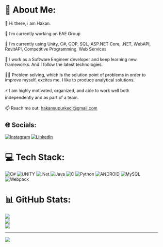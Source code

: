 # 💫 About Me:
💫 Hi there, i am Hakan.<br><br>🔭 I’m currently working on EAE Group<br><br>🌱 I’m currently using Unity, C#, OOP, SQL, ASP.NET Core, .NET, WebAPI, RevitAPI, Competitive Programming, Web Services<br><br>🧳 I work as a Software Engineer developer and keep learning new frameworks. And I follow the latest technologies.<br><br>👨‍💻 Problem solving, which is the solution point of problems in order to improve myself, excites me. I like to produce analytical solutions.<br><br>⚡ I am highly motivated, organized, and able to work well both independently and as part of a team.<br><br>📫 Reach me out: hakansupurkeci@gmail.com


## 🌐 Socials:
[![Instagram](https://img.shields.io/badge/Instagram-%23E4405F.svg?logo=Instagram&logoColor=white)](https://instagram.com/hknsupurkeci) [![LinkedIn](https://img.shields.io/badge/LinkedIn-%230077B5.svg?logo=linkedin&logoColor=white)](https://linkedin.com/in/hakansupurkeci) 

# 💻 Tech Stack:
![C#](https://img.shields.io/badge/c%23-%23239120.svg?style=for-the-badge&logo=c-sharp&logoColor=white) ![UNITY](https://img.shields.io/badge/Unity-%2320232a.svg?style=for-the-badge&logo=unity&logoColor=white) ![.Net](https://img.shields.io/badge/.NET-5C2D91?style=for-the-badge&logo=.net&logoColor=white) ![Java](https://img.shields.io/badge/java-%23ED8B00.svg?style=for-the-badge&logo=java&logoColor=white) ![C](https://img.shields.io/badge/c-%2300599C.svg?style=for-the-badge&logo=c&logoColor=white) ![Python](https://img.shields.io/badge/python-3670A0?style=for-the-badge&logo=python&logoColor=ffdd54) ![ANDROID](https://img.shields.io/badge/android-%2320232a.svg?style=for-the-badge&logo=android&logoColor=%a4c639) ![MySQL](https://img.shields.io/badge/mysql-%2300f.svg?style=for-the-badge&logo=mysql&logoColor=white) ![Webpack](https://img.shields.io/badge/webpack-%238DD6F9.svg?style=for-the-badge&logo=webpack&logoColor=black)
# 📊 GitHub Stats:
![](https://github-readme-stats.vercel.app/api?username=hknsupurkeci&theme=radical&hide_border=false&include_all_commits=false&count_private=false)<br/>
![](https://github-readme-streak-stats.herokuapp.com/?user=hknsupurkeci&theme=radical&hide_border=false)<br/>
![](https://github-readme-stats.vercel.app/api/top-langs/?username=hknsupurkeci&theme=radical&hide_border=false&include_all_commits=false&count_private=false&layout=compact)

---
[![](https://visitcount.itsvg.in/api?id=hknsupurkeci&icon=0&color=0)](https://visitcount.itsvg.in)

<!-- Proudly created with GPRM ( https://gprm.itsvg.in ) -->
